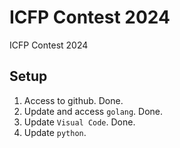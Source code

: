 # ICFP Contest 2024

ICFP Contest 2024

## Setup

1.  Access to github.  Done.
1.  Update and access `golang`.  Done.
1.  Update `Visual Code`.  Done.
1.  Update `python`.
